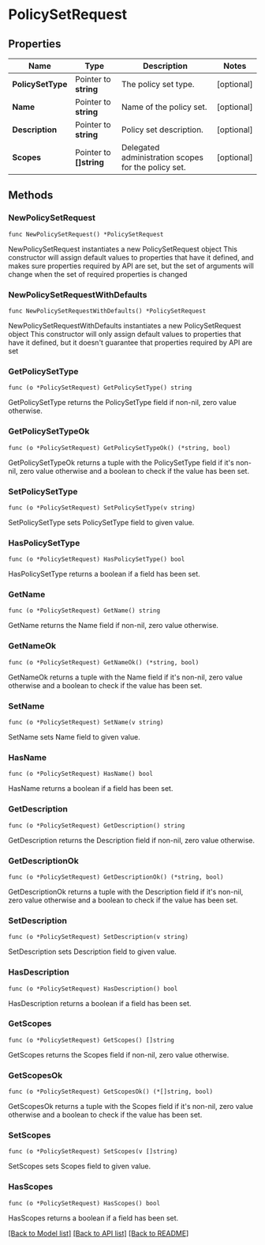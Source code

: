 # PolicySetRequest

## Properties

Name | Type | Description | Notes
------------ | ------------- | ------------- | -------------
**PolicySetType** | Pointer to **string** | The policy set type. | [optional] 
**Name** | Pointer to **string** | Name of the policy set. | [optional] 
**Description** | Pointer to **string** | Policy set description. | [optional] 
**Scopes** | Pointer to **[]string** | Delegated administration scopes for the policy set. | [optional] 

## Methods

### NewPolicySetRequest

`func NewPolicySetRequest() *PolicySetRequest`

NewPolicySetRequest instantiates a new PolicySetRequest object
This constructor will assign default values to properties that have it defined,
and makes sure properties required by API are set, but the set of arguments
will change when the set of required properties is changed

### NewPolicySetRequestWithDefaults

`func NewPolicySetRequestWithDefaults() *PolicySetRequest`

NewPolicySetRequestWithDefaults instantiates a new PolicySetRequest object
This constructor will only assign default values to properties that have it defined,
but it doesn't guarantee that properties required by API are set

### GetPolicySetType

`func (o *PolicySetRequest) GetPolicySetType() string`

GetPolicySetType returns the PolicySetType field if non-nil, zero value otherwise.

### GetPolicySetTypeOk

`func (o *PolicySetRequest) GetPolicySetTypeOk() (*string, bool)`

GetPolicySetTypeOk returns a tuple with the PolicySetType field if it's non-nil, zero value otherwise
and a boolean to check if the value has been set.

### SetPolicySetType

`func (o *PolicySetRequest) SetPolicySetType(v string)`

SetPolicySetType sets PolicySetType field to given value.

### HasPolicySetType

`func (o *PolicySetRequest) HasPolicySetType() bool`

HasPolicySetType returns a boolean if a field has been set.

### GetName

`func (o *PolicySetRequest) GetName() string`

GetName returns the Name field if non-nil, zero value otherwise.

### GetNameOk

`func (o *PolicySetRequest) GetNameOk() (*string, bool)`

GetNameOk returns a tuple with the Name field if it's non-nil, zero value otherwise
and a boolean to check if the value has been set.

### SetName

`func (o *PolicySetRequest) SetName(v string)`

SetName sets Name field to given value.

### HasName

`func (o *PolicySetRequest) HasName() bool`

HasName returns a boolean if a field has been set.

### GetDescription

`func (o *PolicySetRequest) GetDescription() string`

GetDescription returns the Description field if non-nil, zero value otherwise.

### GetDescriptionOk

`func (o *PolicySetRequest) GetDescriptionOk() (*string, bool)`

GetDescriptionOk returns a tuple with the Description field if it's non-nil, zero value otherwise
and a boolean to check if the value has been set.

### SetDescription

`func (o *PolicySetRequest) SetDescription(v string)`

SetDescription sets Description field to given value.

### HasDescription

`func (o *PolicySetRequest) HasDescription() bool`

HasDescription returns a boolean if a field has been set.

### GetScopes

`func (o *PolicySetRequest) GetScopes() []string`

GetScopes returns the Scopes field if non-nil, zero value otherwise.

### GetScopesOk

`func (o *PolicySetRequest) GetScopesOk() (*[]string, bool)`

GetScopesOk returns a tuple with the Scopes field if it's non-nil, zero value otherwise
and a boolean to check if the value has been set.

### SetScopes

`func (o *PolicySetRequest) SetScopes(v []string)`

SetScopes sets Scopes field to given value.

### HasScopes

`func (o *PolicySetRequest) HasScopes() bool`

HasScopes returns a boolean if a field has been set.


[[Back to Model list]](../README.md#documentation-for-models) [[Back to API list]](../README.md#documentation-for-api-endpoints) [[Back to README]](../README.md)


